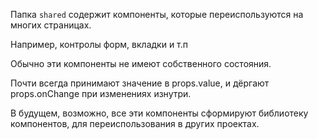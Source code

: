 Папка `shared` содержит компоненты, которые переиспользуются на многих страницах.

Например, контролы форм, вкладки и т.п

Обычно эти компоненты не имеют собственного состояния.

Почти всегда принимают значение в props.value, и дёргают props.onChange при изменениях изнутри.

В будущем, возможно, все эти компоненты сформируют библиотеку компонентов, для переиспользования в других проектах.
